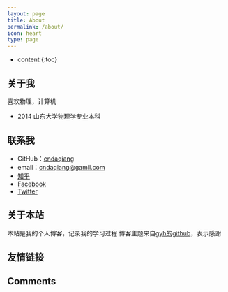 ```yaml
---
layout: page
title: About
permalink: /about/
icon: heart
type: page
---
```


* content
{:toc}

## 关于我


喜欢物理，计算机


* 2014 山东大学物理学专业本科

## 联系我

* GitHub：[cndaqiang](https://github.com/cndaqiang)
* email：cndaqiang@gamil.com
* [知乎](https://www.zhihu.com/people/cndaqiang)
* [Facebook](https://www.facebook.com/daqiang.chen.12)
* [Twitter](https://twitter.com/cndaqiang)

## 关于本站
本站是我的个人博客，记录我的学习过程
博客主题来自[gyh的github](https://github.com/Gaohaoyang/gaohaoyang.github.io)，表示感谢


## 友情链接

## Comments
